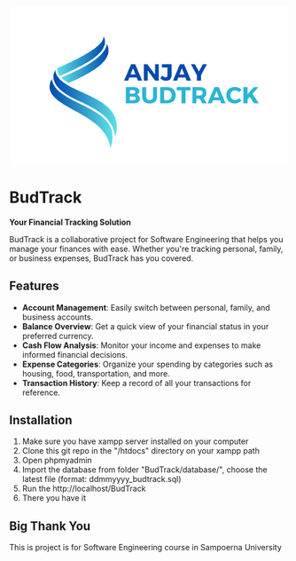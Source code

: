 <p align="center">
  <img src="assets/logo/banner/banner-transaparent.png" alt="BudTrack Logo">
</p>

# BudTrack
**Your Financial Tracking Solution**

BudTrack is a collaborative project for Software Engineering that helps you manage your finances with ease. Whether you're tracking personal, family, or business expenses, BudTrack has you covered.

## Features
- **Account Management**: Easily switch between personal, family, and business accounts.
- **Balance Overview**: Get a quick view of your financial status in your preferred currency.
- **Cash Flow Analysis**: Monitor your income and expenses to make informed financial decisions.
- **Expense Categories**: Organize your spending by categories such as housing, food, transportation, and more.
- **Transaction History**: Keep a record of all your transactions for reference.

## Installation
1. Make sure you have xampp server installed on your computer
2. Clone this git repo in the "/htdocs" directory on your xampp path
3. Open phpmyadmin
4. Import the database from folder "BudTrack/database/", choose the latest file (format: ddmmyyyy_budtrack.sql)
5. Run the http://localhost/BudTrack
6. There you have it

## Big Thank You
This is project is for Software Engineering course in Sampoerna University